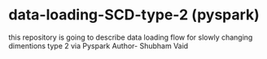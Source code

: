 # data-loading-SCD-type-2 (pyspark)
this repository is going to describe data loading flow for slowly changing dimentions type 2 via Pyspark
Author- Shubham Vaid
